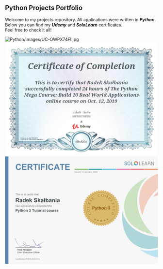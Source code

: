## Python Projects Portfolio ##

Welcome to my projects repository. All applications were written in ***Python.***   
Below you can find my ***Udemy*** and ***SoloLearn*** certificates.  
Feel free to check it all!

![Python/images/UC-OWPX74FI.jpg](https://www.udemy.com/course/python-3-deep-dive-part-1/learn/lecture/11284588#overview)
![](Python/images/certificate.jpg)
![](Python/images/Python_certificate.jpg)
